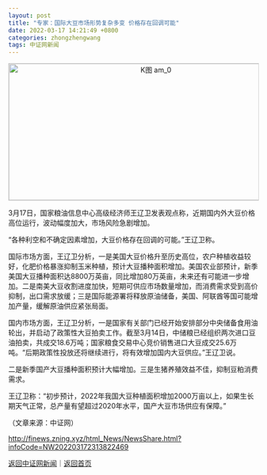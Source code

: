 ```yaml
---
layout: post
title: "专家：国际大豆市场形势复杂多变 价格存在回调可能"
date: 2022-03-17 14:21:49 +0800
categories: zhongzhengwang
tags: 中证网新闻
---
```

<!-- EM_StockImg_Start --><p style="text-align:center;"><a href="http://quote.eastmoney.com/unify/r/114.am" data-code="am|114|3" data-code2="am|114|2|" class="EmImageRemark" target="_blank"><img src="https://webquoteklinepic.eastmoney.com/GetPic.aspx?nid=114.am&imageType=k&token=28dfeb41d35cc81d84b4664d7c23c49f&at=1" border="0" alt="K图 am_0" data-code="K am|114|3" data-code2="K am|114|2|" style="border:#d1d1d1 1px solid;" width="578" height="276" /></a></p><!-- EM_StockImg_End --><p>3月17日，国家粮油信息中心高级经济师王辽卫发表观点称，近期国内外大豆价格高位运行，波动幅度加大，市场风险急剧增加。</p><p>“各种利空和不确定因素增加，大豆价格存在回调的可能。”王辽卫称。</p><p>国际市场方面，王辽卫分析，一是美国大豆价格升至历史高位，农户种植收益较好，化肥价格暴涨抑制玉米种植，预计大豆播种面积增加。美国农业部预计，新季美国大豆播种面积达8800万英亩，同比增加80万英亩，未来还有可能进一步增加。二是南美大豆收割进度加快，短期可供应市场数量增加，而消费需求受到高价抑制，出口需求放缓；三是国际能源署将释放原油储备，美国、阿联酋等国可能增加产量，缓解原油供应紧张局面。</p><p>国内市场方面，王辽卫分析，一是国家有关部门已经开始安排部分中央储备食用油轮出，并启动了政策性大豆拍卖工作。截至3月14日，中储粮已经组织两次进口豆油拍卖，共成交18.6万吨；国家粮食交易中心竞价销售进口大豆成交25.6万吨。“后期政策性投放还将继续进行，将有效增加国内大豆供应。”王辽卫说。</p><p>二是新季国产大豆播种面积预计大幅增加。三是生猪养殖效益不佳，抑制豆粕消费需求。</p><p>王辽卫称：“初步预计，2022年我国大豆种植面积增加2000万亩以上，如果生长期天气正常，总产量有望超过2020年水平，国产大豆市场供应有保障。”</p><p class="em_media">（文章来源：中证网）</p>

<http://finews.zning.xyz/html_News/NewsShare.html?infoCode=NW202203172313822469>

[返回中证网新闻](//finews.withounder.com/category/zhongzhengwang.html)｜[返回首页](//finews.withounder.com/)